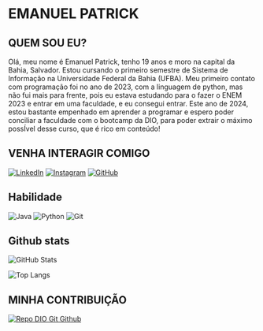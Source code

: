 # EMANUEL PATRICK 

## QUEM SOU EU? 
Olá, meu nome é Emanuel Patrick, tenho 19 anos e moro na capital da Bahia, Salvador. Estou cursando o primeiro semestre de Sistema de Informação na Universidade Federal da Bahia (UFBA). Meu primeiro contato com programação foi no ano de 2023, com a linguagem de python, mas não fui mais para frente, pois eu estava estudando para o fazer o ENEM 2023 e entrar em uma faculdade, e eu consegui entrar. Este ano de 2024, estou bastante empenhado em aprender a programar e espero poder conciliar a faculdade com o bootcamp da DIO, para poder extrair o máximo possÍvel desse curso, que é rico em conteúdo!

## VENHA INTERAGIR COMIGO 
[![LinkedIn](https://img.shields.io/badge/LinkedIn-0077B5?style=for-the-badge&logo=linkedin&logoColor=white)](www.linkedin.com/in/p4tr1ck/)
[![Instagram](https://img.shields.io/badge/-Instagram-%23E4405F?style=for-the-badge&logo=instagram&logoColor=white)](https://www.instagram.com/__patricki_/)
[![GitHub](https://img.shields.io/badge/GitHub-100000?style=for-the-badge&logo=github&logoColor=white)](https://github.com/Patriicki)

## Habilidade 
![Java](https://img.shields.io/badge/java-%23ED8B00.svg?style=for-the-badge&logo=openjdk&logoColor=white)
![Python](https://img.shields.io/badge/python-3670A0?style=for-the-badge&logo=python&logoColor=ffdd54)
![Git](https://img.shields.io/badge/GIT-E44C30?style=for-the-badge&logo=git&logoColor=white)

## Github stats
![GitHub Stats](https://github-readme-stats.vercel.app/api?username=patriicki&theme=transparent&bg_color=000&border_color=30A3DC&show_icons=true&icon_color=30A3DC&title_color=E94D5F&text_color=FFF)

![Top Langs](https://github-readme-stats-git-masterrstaa-rickstaa.vercel.app/api/top-langs/?username=patriicki&layout=compact&bg_color=000&border_color=30A3DC&title_color=E94D5F&text_color=FFF)


## MINHA CONTRIBUIÇÃO   
[![Repo DIO Git Github](https://github-readme-stats.vercel.app/api/pin/?username=patriicki&repo=dio-lab-open-source&bg_color=000&border_color=30A3DC&show_icons=true&icon_color=30A3DC&title_color=E94D5F&text_color=FFF)](elidianaandrade/dio-lab-open-source)